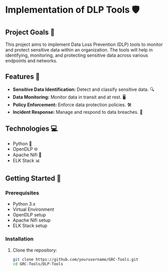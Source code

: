 # Implementation of DLP Tools 🛡️

## Project Goals 🎯
This project aims to implement Data Loss Prevention (DLP) tools to monitor and protect sensitive data within an organization. The tools will help in identifying, monitoring, and protecting sensitive data across various endpoints and networks.

## Features 🌟
- **Sensitive Data Identification:** Detect and classify sensitive data. 🔍
- **Data Monitoring:** Monitor data in transit and at rest. 🖥️
- **Policy Enforcement:** Enforce data protection policies. 🛠️
- **Incident Response:** Manage and respond to data breaches. 🚨

## Technologies 💻
- Python 🐍
- OpenDLP 🌐
- Apache Nifi 🔄
- ELK Stack 📊

## Getting Started 🚀
### Prerequisites
- Python 3.x
- Virtual Environment
- OpenDLP setup
- Apache Nifi setup
- ELK Stack setup

### Installation
1. Clone the repository:
   ```bash
   git clone https://github.com/yourusername/GRC-Tools.git
   cd GRC-Tools/DLP-Tools
